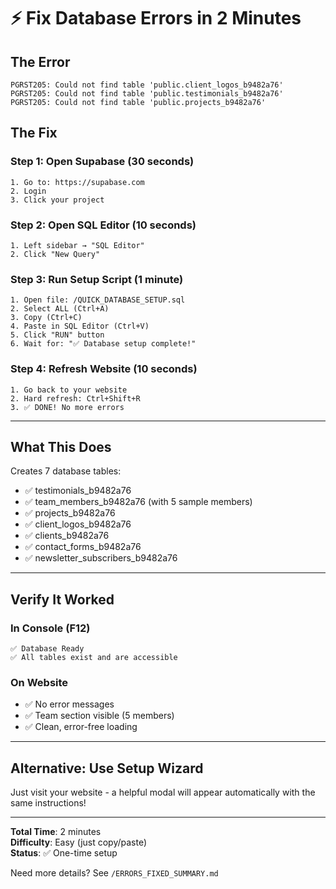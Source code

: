 # ⚡ Fix Database Errors in 2 Minutes

## The Error

```
PGRST205: Could not find table 'public.client_logos_b9482a76'
PGRST205: Could not find table 'public.testimonials_b9482a76'  
PGRST205: Could not find table 'public.projects_b9482a76'
```

## The Fix

### Step 1: Open Supabase (30 seconds)
```
1. Go to: https://supabase.com
2. Login
3. Click your project
```

### Step 2: Open SQL Editor (10 seconds)
```
1. Left sidebar → "SQL Editor"
2. Click "New Query"
```

### Step 3: Run Setup Script (1 minute)
```
1. Open file: /QUICK_DATABASE_SETUP.sql
2. Select ALL (Ctrl+A)
3. Copy (Ctrl+C)
4. Paste in SQL Editor (Ctrl+V)
5. Click "RUN" button
6. Wait for: "✅ Database setup complete!"
```

### Step 4: Refresh Website (10 seconds)
```
1. Go back to your website
2. Hard refresh: Ctrl+Shift+R
3. ✅ DONE! No more errors
```

---

## What This Does

Creates 7 database tables:
- ✅ testimonials_b9482a76
- ✅ team_members_b9482a76 (with 5 sample members)
- ✅ projects_b9482a76
- ✅ client_logos_b9482a76
- ✅ clients_b9482a76
- ✅ contact_forms_b9482a76
- ✅ newsletter_subscribers_b9482a76

---

## Verify It Worked

### In Console (F12)
```
✅ Database Ready
✅ All tables exist and are accessible
```

### On Website
- ✅ No error messages
- ✅ Team section visible (5 members)
- ✅ Clean, error-free loading

---

## Alternative: Use Setup Wizard

Just visit your website - a helpful modal will appear automatically with the same instructions!

---

**Total Time**: 2 minutes  
**Difficulty**: Easy (just copy/paste)  
**Status**: ✅ One-time setup

Need more details? See `/ERRORS_FIXED_SUMMARY.md`
